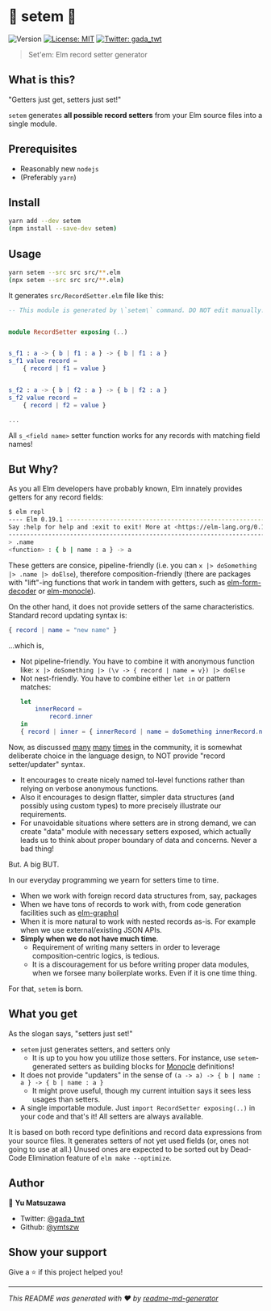 # 🔸 setem 🔸
![Version](https://img.shields.io/badge/version-0.0.1-blue.svg?cacheSeconds=2592000)
[![License: MIT](https://img.shields.io/badge/License-MIT-yellow.svg)](#)
[![Twitter: gada\_twt](https://img.shields.io/twitter/follow/gada\_twt.svg?style=social)](https://twitter.com/gada\_twt)

> Set'em: Elm record setter generator

## What is this?

"Getters just get, setters just set!"

`setem` generates **all possible record setters** from your Elm source files into a single module.

## Prerequisites

- Reasonably new `nodejs`
- (Preferably `yarn`)

## Install

```sh
yarn add --dev setem
(npm install --save-dev setem)
```

## Usage

```sh
yarn setem --src src src/**.elm
(npx setem --src src src/**.elm)
```

It generates `src/RecordSetter.elm` file like this:

```elm
-- This module is generated by \`setem\` command. DO NOT edit manually!


module RecordSetter exposing (..)


s_f1 : a -> { b | f1 : a } -> { b | f1 : a }
s_f1 value record =
    { record | f1 = value }


s_f2 : a -> { b | f2 : a } -> { b | f2 : a }
s_f2 value record =
    { record | f2 = value }

...
```

All `s_<field name>` setter function works for any records with matching field names!

## But Why?

As you all Elm developers have probably known, Elm innately provides getters for any record fields:

```sh
$ elm repl
---- Elm 0.19.1 ----------------------------------------------------------------
Say :help for help and :exit to exit! More at <https://elm-lang.org/0.19.1/repl>
--------------------------------------------------------------------------------
> .name
<function> : { b | name : a } -> a
```

These getters are consice, pipeline-friendly (i.e. you can `x |> doSomething |> .name |> doElse`), therefore composition-friendly (there are packages with "lift"-ing functions that work in tandem with getters, such as [elm-form-decoder] or [elm-monocle]).

[elm-form-decoder]: https://gihtub.com/arowM/elm-form-decoder
[elm-monocle]: https://github.com/arturopala/elm-monocle

On the other hand, it does not provide setters of the same characteristics.
Standard record updating syntax is:

```elm
{ record | name = "new name" }
```

...which is,

* Not pipeline-friendly. You have to combine it with anonymous function like:
  `x |> doSomething |> (\v -> { record | name = v}) |> doElse`
* Not nest-friendly. You have to combine either `let in` or pattern matches:
  ```elm
  let
      innerRecord =
          record.inner
  in
  { record | inner = { innerRecord | name = doSomething innerRecord.name } }
  ```

Now, as discussed
[many](https://groups.google.com/g/elm-discuss/c/46TJImv3LAg/m/4KPo8R6f5QEJ)
[many](https://discourse.elm-lang.org/t/a-record-update-function-operator/4083)
[times](https://discourse.elm-lang.org/t/proposal-record-setters/5920)
in the community, it is somewhat deliberate choice in the language design,
to NOT provide "record setter/updater" syntax.

* It encourages to create nicely named tol-level functions rather than relying on verbose anonymous functions.
* Also it encourages to design flatter, simpler data structures (and possibly using custom types) to more precisely illustrate our requirements.
* For unavoidable situations where setters are in strong demand, we can create "data" module with necessary setters exposed, which actually leads us to think about proper boundary of data and concerns. Never a bad thing!

But. A big BUT.

In our everyday programming we yearn for setters time to time.

* When we work with foreign record data structures from, say, packages
* When we have tons of records to work with, from code generation facilities such as [elm-graphql]
* When it is more natural to work with nested records as-is.
  For example when we use external/existing JSON APIs.
* **Simply when we do not have much time**.
  * Requirement of writing many setters in order to leverage composition-centric logics, is tedious.
  * It is a discouragement for us before writing proper data modules, when we forsee many boilerplate works. Even if it is one time thing.

[elm-graphql]: https://gihtub.com/dillonkearns/elm-graphql

For that, `setem` is born.

## What you get

As the slogan says, "setters just set!"

* `setem` just generates setters, and setters only
  * It is up to you how you utilize those setters.
    For instance, use `setem`-generated setters as building blocks for [Monocle][elm-monocle] definitions!
* It does not provide "updaters" in the sense of `(a -> a) -> { b | name : a } -> { b | name : a }`
  * It might prove useful, though my current intuition says it sees less usages than setters.
* A single importable module. Just `import RecordSetter exposing(..)` in your code and that's it! All setters are always available.

It is based on both record type definitions and record data expressions from your source files.
It generates setters of not yet used fields (or, ones not going to use at all.)
Unused ones are expected to be sorted out by Dead-Code Elimination feature of `elm make --optimize`.


## Author

👤 **Yu Matsuzawa**

* Twitter: [@gada\_twt](https://twitter.com/gada\_twt)
* Github: [@ymtszw](https://github.com/ymtszw)

## Show your support

Give a ⭐️ if this project helped you!


***
_This README was generated with ❤️ by [readme-md-generator](https://github.com/kefranabg/readme-md-generator)_
